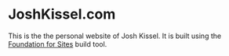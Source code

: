 # JoshKissel.com



This is the the personal website of Josh Kissel. It is built using the [Foundation for Sites](http://foundation.zurb.com/sites) build tool. 
